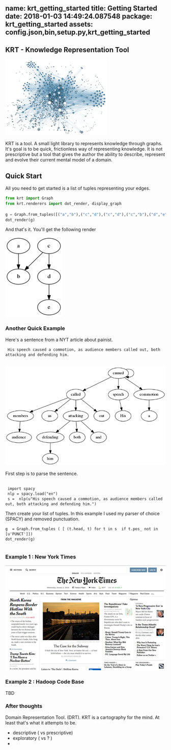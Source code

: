 name: krt_getting_started
title: Getting Started
date: 2018-01-03 14:49:24.087548
package: krt_getting_started
assets: config.json,bin,setup.py,krt_getting_started
---
## KRT - Knowledge Representation Tool

![](/images/krt_graph.png)

KRT is a tool. A small light library to represents knowledge through graphs. It's goal is to be quick, frictionless way of representing knowledge. It is not prescriptive but a tool that gives the author the ability to describe, represent and evolve their current mental model of a domain. 

## Quick Start 

All you need to get started is a list of tuples representing your edges. 

``` python 
from krt import Graph
from krt.renderers import dot_render, display_graph

g = Graph.from_tuples([("a","b"),("c","d"),("c","d"),("c","b"),("d","e")])
dot_render(g)
```

And that's it. You'll get the following render

![](/images/example_1.png)

### Another Quick Example 

Here's a sentence from a NYT article about painist. 

```
 His speech caused a commotion, as audience members called out, both attacking and defending him.


```
 ![](/images/example_2.png)

First step is to parse the sentence. 

```

 import spacy
 nlp = spacy.load("en")
 s =  nlp(u"His speech caused a commotion, as audience members called out, both attacking and defending him.")

```

Then create your list of tuples.  In this example I used my parser of choice (SPACY) and removed punctuation. 


```
g  = Graph.from_tuples ( [ (t.head, t) for t in s  if t.pos_ not in [u'PUNCT']])
dot_render(g)


```


### Example 1 : New York Times  

 ![](/images/krt_nytimes_600.png)  


### Example 2 : Hadoop Code Base 

 TBD 


### After thoughts 

 Domain Representation Tool. (DRT). KRT is a cartography for the mind. At least that's what it attempts to be. 


 * descriptive ( vs prescriptive) 
 * exploratory ( vs ? ) 
 * 

